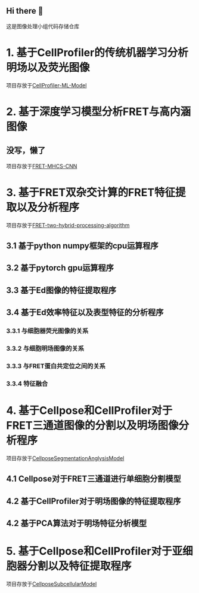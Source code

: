 ## Hi there 👋
这是图像处理小组代码存储仓库

# 1. 基于CellProfiler的传统机器学习分析明场以及荧光图像
项目存放于[CellProfiler-ML-Model](https://github.com/College-of-Biophotonics-SCNU/CellProfiler-ML-Model)

# 2. 基于深度学习模型分析FRET与高内涵图像
## 没写，懒了
项目存放于[FRET-MHCS-CNN](https://github.com/College-of-Biophotonics-SCNU/FRET-MHCS-CNN)
# 3. 基于FRET双杂交计算的FRET特征提取以及分析程序
项目存放于[FRET-two-hybrid-processing-algorithm](https://github.com/College-of-Biophotonics-SCNU/FRET-two-hybrid-processing-algorithm)
## 3.1 基于python numpy框架的cpu运算程序
## 3.2 基于pytorch gpu运算程序
## 3.3 基于Ed图像的特征提取程序
## 3.4 基于Ed效率特征以及表型特征的分析程序
### 3.3.1 与细胞器荧光图像的关系
### 3.3.2 与细胞明场图像的关系
### 3.3.3 与FRET蛋白共定位之间的关系
### 3.3.4 特征融合

# 4. 基于Cellpose和CellProfiler对于FRET三通道图像的分割以及明场图像分析程序
项目存放于[CellposeSegmentationAnglysisModel](https://github.com/College-of-Biophotonics-SCNU/CellposeSegmentationAnglysisModel)
## 4.1 Cellpose对于FRET三通道进行单细胞分割模型
## 4.2 基于CellProfiler对于明场图像的特征提取程序
## 4.2 基于PCA算法对于明场特征分析模型

# 5. 基于Cellpose和CellProfiler对于亚细胞器分割以及特征提取程序
项目存放于[CellposeSubcellularModel](https://github.com/College-of-Biophotonics-SCNU/CellposeSubcellularModel)
<!--

**Here are some ideas to get you started:**

🙋‍♀️ A short introduction - what is your organization all about?
🌈 Contribution guidelines - how can the community get involved?
👩‍💻 Useful resources - where can the community find your docs? Is there anything else the community should know?
🍿 Fun facts - what does your team eat for breakfast?
🧙 Remember, you can do mighty things with the power of [Markdown](https://docs.github.com/github/writing-on-github/getting-started-with-writing-and-formatting-on-github/basic-writing-and-formatting-syntax)
-->

